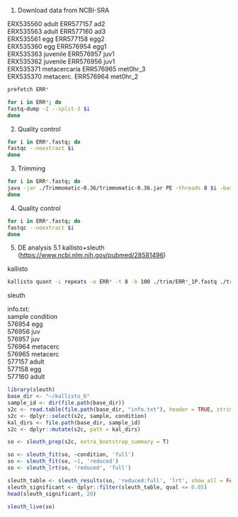1) Download data from NCBI-SRA

ERX535560 adult      ERR577157 ad2     
ERX535563 adult      ERR577160 ad3   
ERX535561 egg       ERR577158	egg2   
ERX535360 egg       ERR576954    egg1   
ERX535363 juvenile    ERR576957    juv1   
ERX535362 juvenile     ERR576956    juv1   
ERX535371 metacercaria   ERR576965   met0hr_3   
ERX535370 metacerc.   ERR576964    met0hr_2   


```bash
prefetch ERR*
```
```bash
for i in ERR*; do  
fastq-dump -I --split-3 $i
done
``` 

2) Quality control

```bash
for i in ERR*.fastq; do  
fastqc --noextract $i
done
```

3) Trimming

```bash
for i in ERR*.fastq; do    
java -jar ./Trimmomatic-0.36/trimmomatic-0.36.jar PE -threads 8 $i -baseout ./trim/$i ILLUMINACLIP:TruSeq3-PE-2.fa:2:30:10:7 LEADING:3 TRAILING:3 MAXINFO:25:0.4 MINLEN:25
done
```

4) Quality control


```bash
for i in ERR*.fastq; do  
fastqc --noextract $i
done
```

5) DE analysis
  5.1 kallisto+sleuth (https://www.ncbi.nlm.nih.gov/pubmed/28581496)
 
kallisto 
```bash  
kallisto quant -i repeats -o ERR* -t 8 -b 100 ./trim/ERR*_1P.fastq ./trim/ERR*_2P.fastq
```

sleuth

info.txt:  
sample	condition  
576954	egg  
576956	juv  
576957	juv  
576964	metacerc  
576965	metacerc  
577157	adult  
577158	egg  
577160	adult  


```r
library(sleuth)
base_dir <- "~/kallisto_b"
sample_id <- dir(file.path(base_dir))
s2c <- read.table(file.path(base_dir, "info.txt"), header = TRUE, stringsAsFactors=FALSE)
s2c <- dplyr::select(s2c, sample, condition)                 
kal_dirs <- file.path(base_dir, sample_id)
s2c <- dplyr::mutate(s2c, path = kal_dirs)

so <- sleuth_prep(s2c, extra_bootstrap_summary = T)

so <- sleuth_fit(so, ~condition, 'full')
so <- sleuth_fit(so, ~1, 'reduced')
so <- sleuth_lrt(so, 'reduced', 'full')

sleuth_table <- sleuth_results(so, 'reduced:full', 'lrt', show_all = FALSE)
sleuth_significant <- dplyr::filter(sleuth_table, qval <= 0.05)
head(sleuth_significant, 20)

sleuth_live(so)
```
